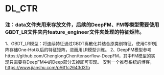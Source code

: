 # DL_CTR

### 注：data文件夹用来存放文件，后续的DeepFM、FM等模型需要使用GBDT_LR文件夹内feature_engineer文件夹处理的特征矩阵。
1、GBDT_LR模型：将连续特征通过GBDT离散化并结合原类别特征，使用CSR矩阵存储One-Hot以后的特征矩阵，进而用LR模型训练。
2、DeepFM模型参考https://github.com/ChenglongChen/tensorflow-DeepFM，其中FM模型的实现只需要将DeepFM中的Deep部分去掉即可实现。
安利一个推荐系统的博客，https://www.jianshu.com/p/6f1c2643d31b